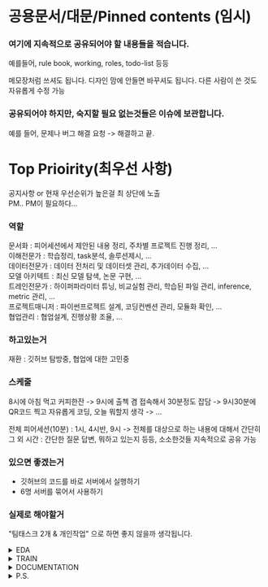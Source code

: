 # 공용문서/대문/Pinned contents (임시)
### 여기에 지속적으로 공유되어야 할 내용들을 적습니다.
예를들어, rule book, working, roles, todo-list 등등

메모장처럼 쓰셔도 됩니다. 디자인 맘에 안들면 바꾸셔도 됩니다. 다른 사람이 쓴 것도 자유롭게 수정 가능

### 공유되어야 하지만, 숙지할 필요 없는것들은 이슈에 보관합니다.
예를 들어, 문제나 버그 해결 요청 -> 해결하고 끝.


# Top Prioirity(최우선 사항)
공지사항 or 현재 우선순위가 높은걸 최 상단에 노출  
PM.. PM이 필요하다...

### 역할
문서화 : 피어세션에서 제안된 내용 정리, 주차별 프로젝트 진행 정리, ...  
이해전문가 : 학습정리, task분석, 솔루션제시, ...  
데이터전문가 : 데이터 전처리 및 데이터셋 관리, 추가데이터 수집, ...  
모델 아키텍트 : 최신 모델 탐색, 논문 구현, ...  
트레인전문가 : 하이퍼파라미터 튜닝, 비교실험 관리, 학습된 파일 관리, inference, metric 관리, ...  
프로젝트매니저 : 파이썬프로젝트 설계, 코딩컨벤션 관리, 모듈화 확인, ...  
협업관리 : 협업설계, 진행상황 조율, ...

### 하고있는거

재환 : 깃허브 탐방중, 협업에 대한 고민중

### 스케줄
8시에 아침 먹고 커피한잔 -> 9시에 출첵 겸 접속해서 30분정도 잡담
-> 9시30분에 QR코드 찍고 자유롭게 코딩, 오늘 뭐할지 생각 -> ...

전체 피어세션(10분) : 1시, 4시반, 9시 -> 전체를 대상으로 하는 내용에 대해서 간단히  
그 외 시간 : 간단한 질문 답변, 뭐하고 있는지 등등, 소소한것들 지속적으로 공유 가능

### 있으면 좋겠는거
- 깃허브의 코드를 바로 서버에서 실행하기  
- 6명 서버를 묶어서 사용하기

### 실제로 해야할거

"팀태스크 2개 & 개인작업" 으로 하면 좋지 않을까 생각됩니다.

<details><summary>EDA</summary>

- private 셋과 public 셋, train 셋에 분포차이 있는지 확인하기.

</details>

<details><summary>TRAIN</summary>

- 체계적인(단일화된) 하이퍼 파라미터 튜닝 환경(AutoKeras, tensorboard, ...)
- 효과적인 모델 아키텍쳐 탐색 / 논문 구현 (논문구현은 아마 2인1조로?)

</details>

<details><summary>DOCUMENTATION</summary>

- 학습내용과 연결해서 task 에 대한 분석  
- 작업한 내용들 정리(포트폴리오로 쓰는걸 대비)
- 피어세션에서 제안된 것들, 완료된 것들, 진행상황 등등, 필요한 것들 문서화 (서기역할)

</details>

<details><summary>P.S.</summary>

```
from jaehwan_codes import augmentation as aug
from semin_codes import use_server

data = aug.Augment(data, aug.SWAP)
server = use_server("124.51.62.1.")
server.train(trainer, data)
```

### 공용문서를 만들게 된 계기 : 효과적인 협업

대회기간이 4주이고, 모든 프로젝트는 항상 늦어진다는 점을 고려하면, 첫주에 "필요한 것들이 대부분 마무리"가 돼 있어야 나머지 기간동안
예외대처/사후처리, 추가개선 등을 진행할 수 있다고 예상합니다.

또한, 6명이서 협업을 하면 실질적으로 3명정도의 생산성이 나온다고 보면, 굉장히 긴밀하게 협업할 필요가 있다고 느꼈습니다.
그러면서도, 지난 스테이지까지 한명으로 학습정리하고, 컴피티션 참가하고 한것을 보면,
6명이라는 인원은 4명에 비해서 많은 것을 할 수 있는 인원이라고 생각됩니다.

단순히 data - model - 성능개선 - 대회 끝

으로 하기에는 아쉬우니, 첫주에 최대한 적극적으로, 많은 것들을 완성해서
이를 바탕으로 나머지 주에서 개선해가면 좋겠습니다.

### 작업중인 내용이나, todo-list 가 만들어지는 것에 부담을 느끼지 않았으면 합니다.
각자의 사정은 다릅니다. 밤에 코딩하는 사람도 있고, 주말에 밀린 강의를 듣는사람도 있을 것이며,
학교에서 중간고사가 있을수도 있죠. 각자가 코딩이 잘 될 때, 갑자기 흥미가 솓구칠 때에 더 많이 하는게 좋다고 생각합니다.
저같은경우에는 지금 글쓰기에 꽂혀서 이렇게 글을 많이 쓰고있습니다. 여담입니다 아무튼 각자의 목표도
조금씩 다를 수 있을 것 같습니다. 공부가 됐으면 하는 사람, 대회 등수가 중요한 사람, 면접준비, 포트폴리오 준비하는사람, 등등...
다만, 대회에서 성적을 높이기 위해 했던 수많은 시도와 노력들이 좋은 자산이 된다는건 다들 동의를 하실 듯 합니다.

개인적으로 저같은 경우, 부스트캠프에서 공부한것들, 작업한 것들을 포트폴리오로 만들어서 면접에서
평가받는거를 상상하면 좀 부담감이 느껴지면서 동기부여가 되더라구요.

적어도, 협업은 긴밀하게 되어야 한다고 생각합니다. 특히, 자기가 작업이 진행이 안된다,
그냥 오늘은 코딩하기가 싫다 이런것도 공유가 되어야 한다고 생각합니다. 이런 부분에 미안해하거나, 자책할 필요도 없고, 부담을 안가지셨으면 합니다.
학습플래너 같은걸 써본적이 있으실겁니다. 목표를 달성한 날을 기록해서 성취감을 느끼는 것도 중요하지만, 제대로 안된 날을 객관적으로(스스로) 확인하는 것도 중요합니다.
줌하다가 롤키셔도 되고, 유튜브 보셔도 됩니다. 스스로 컨디션 관리 잘 하시고, 자기자신에게 가장 잘 맞는 방법으로
팀프로젝트 수행하셨으면 합니다.

### 내가 편하기 위해 남을 돕는다
팀에게 도움이 될 만한건 뭐든 좋습니다. 마음껏 도와주셔도 됩니다.
다른 팀원에게 A를 알려주면, 그 팀원이 A를 이해하는데 드는 시간을 절약해서 B를 더 많이 작업할 수 있겠죠?
얼리스타터가 맨처음 어떻게 시작할지 알려주면, 레이트스타터가 시간을 절약할수도 있고,
강의를 안들은 사람, 마스터세션 까먹은사람(주로 저), 실험 잘못하고 있는 사람 등등, 조금이라도 도움이 되겠다 싶은 내용은
도움이 됩니다.(?)

### 그렇다고 불필요하게 잦은 회의는.. 안되겠죠?
특히, Pstage1의 랜덤매칭에서 할말도 없고.. 뭐라도 말하면서 시간을 떼운 적이 있죠...
물론, 특별히 중요한게 없으면 잡담하면서 할거하고 해도 괜찮습니다. 음.. 그러니까... 남에게 확실히 도움이 될 내용이 있으면
그런걸 주저하지 말고 말씀하시면 됩니다 ..!

</details>